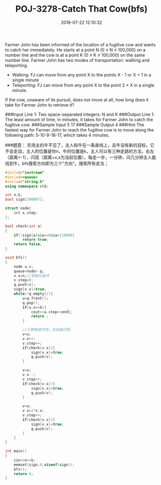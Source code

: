 ﻿---
title: POJ-3278-Catch That Cow(bfs)
date: 2018-07-22 12:10:32
tags:
- BFS
- ACM
- 搜索
- POJ
- C++
categories:
- ACM
- 搜索
---

Farmer John has been informed of the location of a fugitive cow and wants to catch her immediately. He starts at a point N (0 ≤ N ≤ 100,000) on a number line and the cow is at a point K (0 ≤ K ≤ 100,000) on the same number line. Farmer John has two modes of transportation: walking and teleporting.

* Walking: FJ can move from any point X to the points X - 1 or X + 1 in a single minute
* Teleporting: FJ can move from any point X to the point 2 × X in a single minute.

If the cow, unaware of its pursuit, does not move at all, how long does it take for Farmer John to retrieve it?

###Input
Line 1: Two space-separated integers: N and K
###Output
Line 1: The least amount of time, in minutes, it takes for Farmer John to catch the fugitive cow.
###Sample Input
5 17
###Sample Output
4
###Hint
The fastest way for Farmer John to reach the fugitive cow is to move along the following path: 5-10-9-18-17, which takes 4 minutes.

###题意：
农场主的牛不见了，主人和牛在一条直线上，且牛没有新的目标，它不会走动，主人的位置是你n，牛的位置是k，主人可以有三种走路的方法，右左（距离+-1），闪现（距离+x,x为当前位置），每走一步，一分钟，问几分钟主人能找到牛。bfs搜索方向即为三个“方向”。搜索所有走法；

```cpp
#include"iostream"
#include<queue>
#include"string.h"
using namespace std;

int n,k;
bool sign[200007];

struct node{
    int x,step;
};

bool check(int a)
{
    if(!sign[a]&&a>=0&&a<110000)
        return true;
    return false;
}

void bfs()
{
    node u,v;
    queue<node> q;
    v.x=n;//初始化起点
    v.step=0;
    q.push(v);
    sign[v.x]=true;
    while(!q.empty()){
        u=q.front();
        q.pop();
        if(u.x==k){
            cout<<u.step<<endl;
            return ;
        }

        //三种前进方向，左右和闪现
        v=u;
        v.x++;
        v.step++;
        if(check(v.x)){
            sign[v.x]=true;
            q.push(v);
        }

        v=u;
        v.x--;
        v.step++;
        if(check(v.x)){
            sign[v.x]=true;
            q.push(v);
        }

        v=u;
        v.x=2*v.x;
        v.step++;
        if(check(v.x)){
            sign[v.x]=true;
            q.push(v);
        }
    }
}

int main()
{
    cin>>n>>k;
    memset(sign,0,sizeof(sign));
    bfs();
    return 0;
}
```